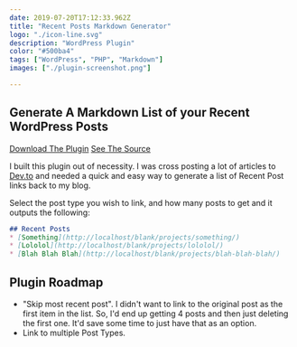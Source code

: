 ```yaml
---
date: 2019-07-20T17:12:33.962Z
title: "Recent Posts Markdown Generator" 
logo: "./icon-line.svg"
description: "WordPress Plugin"
color: "#500ba4"
tags: ["WordPress", "PHP", "Markdown"]
images: ["./plugin-screenshot.png"]

--- 
```

## Generate A Markdown List of your Recent WordPress Posts
<div class="buttons">
<a href="https://wordpress.org/plugins/recent-posts-markdown/" class="button">Download The Plugin</a>
<a href="https://github.com/harnerdesigns/recent-posts-md/" class="button">See The Source</a>
</div>

I built this plugin out of necessity. I was cross posting a lot of articles to [Dev.to](https://dev.to/jackharner) and needed a quick and easy way to generate a list of Recent Post links back to my blog. 

Select the post type you wish to link, and how many posts to get and it outputs the following: 

```markdown
## Recent Posts
* [Something](http://localhost/blank/projects/something/)
* [Lololol](http://localhost/blank/projects/lololol/)
* [Blah Blah Blah](http://localhost/blank/projects/blah-blah-blah/)
```
## Plugin Roadmap
* "Skip most recent post". I didn't want to link to the original post as the first item in the list. So, I'd end up getting 4 posts and then just deleting the first one. It'd save some time to just have that as an option. 
* Link to multiple Post Types. 